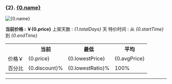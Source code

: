 ### {2}.  [{0.name}]({0.url})

![{0.name}]({0.imageurl} "{0.name}")

**当前价格 : ￥{0.price}**
上架天数 : _{1.totalDays}_ 天
特价时间 : 从 _{0.startTime}_ 到 _{0.endTime}_

<table border="0">
  <tr>
    <th></th>
    <th>当前</th>
    <th>最低</th>
    <th>平均</th>
  </tr>
  <tr>
    <td>价格￥</td>
    <td>{0.price}</td>
    <td>{0.lowestPrice}</td>
    <td>{0.avgPrice}</td>
  </tr>
  <tr>
    <td>百分比</td>
    <td>{0.discount}%</td>
    <td>{0.lowestRatio}%</td>
    <td>100%</td>
  </tr>
</table>

***

